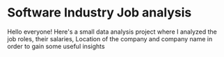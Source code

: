 # Software Industry Job analysis
Hello everyone! Here's a small data analysis project where I analyzed the job roles, their salaries, Location of the company and company name in order to gain some useful insights
